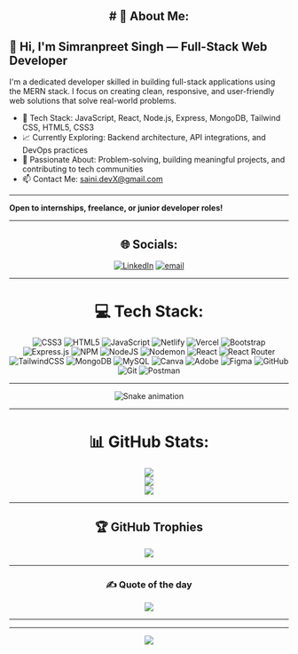 <h2 align="center"># 💫 About Me:<h2/>

## 👋 Hi, I'm Simranpreet Singh — Full-Stack Web Developer  
I'm a dedicated developer skilled in building full-stack applications using the MERN stack. I focus on creating clean, responsive, and user-friendly web solutions that solve real-world problems.  

- 🚀 Tech Stack: JavaScript, React, Node.js, Express, MongoDB, Tailwind CSS, HTML5, CSS3  
- 📈 Currently Exploring: Backend architecture, API integrations, and DevOps practices  
- 🌱 Passionate About: Problem-solving, building meaningful projects, and contributing to tech communities  
- 📫 Contact Me: saini.devX@gmail.com  

---  

**Open to internships, freelance, or junior developer roles!**

---
<div align="center">

## 🌐 Socials:

[![LinkedIn](https://img.shields.io/badge/LinkedIn-%230077B5.svg?logo=linkedin&logoColor=white)](https://linkedin.com/in/singh-simranpreet) 
[![email](https://img.shields.io/badge/Email-D14836?logo=gmail&logoColor=white)](mailto:saini.devX@gmail.com)

---

# 💻 Tech Stack:

![CSS3](https://img.shields.io/badge/css3-%231572B6.svg?style=for-the-badge&logo=css3&logoColor=white) 
![HTML5](https://img.shields.io/badge/html5-%23E34F26.svg?style=for-the-badge&logo=html5&logoColor=white) 
![JavaScript](https://img.shields.io/badge/javascript-%23323330.svg?style=for-the-badge&logo=javascript&logoColor=%23F7DF1E) 
![Netlify](https://img.shields.io/badge/netlify-%23000000.svg?style=for-the-badge&logo=netlify&logoColor=#00C7B7) 
![Vercel](https://img.shields.io/badge/vercel-%23000000.svg?style=for-the-badge&logo=vercel&logoColor=white) 
![Bootstrap](https://img.shields.io/badge/bootstrap-%238511FA.svg?style=for-the-badge&logo=bootstrap&logoColor=white) 
![Express.js](https://img.shields.io/badge/express.js-%23404d59.svg?style=for-the-badge&logo=express&logoColor=%2361DAFB) 
![NPM](https://img.shields.io/badge/NPM-%23CB3837.svg?style=for-the-badge&logo=npm&logoColor=white) 
![NodeJS](https://img.shields.io/badge/node.js-6DA55F?style=for-the-badge&logo=node.js&logoColor=white) 
![Nodemon](https://img.shields.io/badge/NODEMON-%23323330.svg?style=for-the-badge&logo=nodemon&logoColor=%BBDEAD) 
![React](https://img.shields.io/badge/react-%2320232a.svg?style=for-the-badge&logo=react&logoColor=%2361DAFB) 
![React Router](https://img.shields.io/badge/React_Router-CA4245?style=for-the-badge&logo=react-router&logoColor=white) 
![TailwindCSS](https://img.shields.io/badge/tailwindcss-%2338B2AC.svg?style=for-the-badge&logo=tailwind-css&logoColor=white) 
![MongoDB](https://img.shields.io/badge/MongoDB-%234ea94b.svg?style=for-the-badge&logo=mongodb&logoColor=white) 
![MySQL](https://img.shields.io/badge/mysql-4479A1.svg?style=for-the-badge&logo=mysql&logoColor=white) 
![Canva](https://img.shields.io/badge/Canva-%2300C4CC.svg?style=for-the-badge&logo=Canva&logoColor=white) 
![Adobe](https://img.shields.io/badge/adobe-%23FF0000.svg?style=for-the-badge&logo=adobe&logoColor=white) 
![Figma](https://img.shields.io/badge/figma-%23F24E1E.svg?style=for-the-badge&logo=figma&logoColor=white) 
![GitHub](https://img.shields.io/badge/github-%23121011.svg?style=for-the-badge&logo=github&logoColor=white) 
![Git](https://img.shields.io/badge/git-%23F05033.svg?style=for-the-badge&logo=git&logoColor=white) 
![Postman](https://img.shields.io/badge/Postman-FF6C37?style=for-the-badge&logo=postman&logoColor=white)

---

<img src="https://profile-readme-generator.com/assets/snake.svg" alt="Snake animation" />

---

# 📊 GitHub Stats:

![](https://github-readme-stats.vercel.app/api?username=saini-devX&theme=dark&hide_border=false&include_all_commits=true&count_private=false)<br/>
![](https://nirzak-streak-stats.vercel.app/?user=saini-devX&theme=dark&hide_border=false)<br/>
![](https://github-readme-stats.vercel.app/api/top-langs/?username=saini-devX&theme=dark&hide_border=false&include_all_commits=true&count_private=false&layout=compact)

---

## 🏆 GitHub Trophies

![](https://github-profile-trophy.vercel.app/?username=saini-devX&theme=radical&no-frame=false&no-bg=true&margin-w=4)

---

### ✍️  Quote of the day

![](https://quotes-github-readme.vercel.app/api?type=horizontal&theme=radical)

---

---

[![](https://visitcount.itsvg.in/api?id=saini-devX&icon=0&color=0)](https://visitcount.itsvg.in)

<!-- Proudly created with GPRM ( https://gprm.itsvg.in ) -->

</div>
